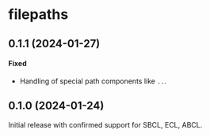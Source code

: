 # filepaths

## 0.1.1 (2024-01-27)

#### Fixed

- Handling of special path components like `..`.

## 0.1.0 (2024-01-24)

Initial release with confirmed support for SBCL, ECL, ABCL.

